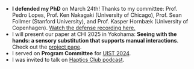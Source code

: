- **I defended my PhD** on March 24th! Thanks to my committee: Prof. Pedro Lopes, Prof. Ken Nakagaki (University of Chicago), Prof. Sean Follmer (Stanford University), and Prof. Kasper Hornbæk (University of Copenhagen). [Watch the defense recording here.](https://defense.tengshanyuan.info/)
- I will present our paper at CHI 2025 in Yokohama: **Seeing with the hands: a sensory substitution that supports manual interactions**. Check out the [project page](https://seeingwiththehands.com/).
- I served on **Program Committee** for [UIST 2024](https://uist.acm.org/2024).
- I was invited to talk on [Haptics Club podcast](https://thehapticsclub.com/episodes/haptics-club-52-shan-yuan-teng-on-enabling-haptic-experiences-anywhere-anytime).